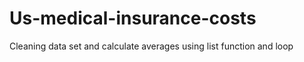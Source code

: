 # Us-medical-insurance-costs
Cleaning data set and calculate averages using list function and loop 
